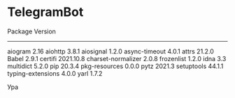 # TelegramBot
Package            Version
------------------ ---------
aiogram            2.16
aiohttp            3.8.1
aiosignal          1.2.0
async-timeout      4.0.1
attrs              21.2.0
Babel              2.9.1
certifi            2021.10.8
charset-normalizer 2.0.8
frozenlist         1.2.0
idna               3.3
multidict          5.2.0
pip                20.3.4
pkg-resources      0.0.0
pytz               2021.3
setuptools         44.1.1
typing-extensions  4.0.0
yarl               1.7.2

Ура


